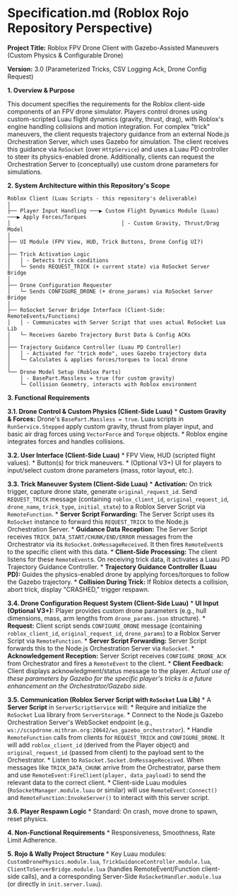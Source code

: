 # Specification.md (Roblox Rojo Repository Perspective)

**Project Title:** Roblox FPV Drone Client with Gazebo-Assisted Maneuvers (Custom Physics & Configurable Drone)

**Version:** 3.0 (Parameterized Tricks, CSV Logging Ack, Drone Config Request)

**1. Overview & Purpose**

This document specifies the requirements for the Roblox client-side components of an FPV drone simulator. Players control drones using custom-scripted Luau flight dynamics (gravity, thrust, drag), with Roblox's engine handling collisions and motion integration. For complex "trick" maneuvers, the client requests trajectory guidance from an external Node.js Orchestration Server, which uses Gazebo for simulation. The client receives this guidance via `RoSocket` (over `HttpService`) and uses a Luau PD controller to steer its physics-enabled drone. Additionally, clients can request the Orchestration Server to (conceptually) use custom drone parameters for simulations.

**2. System Architecture within this Repository's Scope**

```
Roblox Client (Luau Scripts - this repository's deliverable)
│
├── Player Input Handling ───▶ Custom Flight Dynamics Module (Luau) ───▶ Apply Forces/Torques
│                                   │ - Custom Gravity, Thrust/Drag Model
│
├── UI Module (FPV View, HUD, Trick Buttons, Drone Config UI?)
│
├── Trick Activation Logic
│   │ - Detects trick conditions
│   └─ Sends REQUEST_TRICK (+ current state) via RoSocket Server Bridge
│
├── Drone Configuration Requester
│   └─ Sends CONFIGURE_DRONE (+ drone_params) via RoSocket Server Bridge
│
├── RoSocket Server Bridge Interface (Client-Side: RemoteEvents/Functions)
│   │ - Communicates with Server Script that uses actual RoSocket Lua Lib
│   └─ Receives Gazebo Trajectory Burst Data & Config ACKs
│
├── Trajectory Guidance Controller (Luau PD Controller)
│   │ - Activated for "trick mode", uses Gazebo trajectory data
│   └─ Calculates & applies forces/torques to local drone
│
└── Drone Model Setup (Roblox Parts)
    │ - BasePart.Massless = true (for custom gravity)
    └─ Collision Geometry, interacts with Roblox environment
```

**3. Functional Requirements**

**3.1. Drone Control & Custom Physics (Client-Side Luau)**
    *   **Custom Gravity & Forces:** Drone's `BasePart.Massless = true`. Luau scripts in `RunService.Stepped` apply custom gravity, thrust from player input, and basic air drag forces using `VectorForce` and `Torque` objects.
    *   Roblox engine integrates forces and handles collisions.

**3.2. User Interface (Client-Side Luau)**
    *   FPV View, HUD (scripted flight values).
    *   Button(s) for trick maneuvers.
    *   (Optional V3+) UI for players to input/select custom drone parameters (mass, rotor layout, etc.).

**3.3. Trick Maneuver System (Client-Side Luau)**
    *   **Activation:** On trick trigger, capture drone state, generate `original_request_id`. Send `REQUEST_TRICK` message (containing `roblox_client_id`, `original_request_id`, `drone_name`, `trick_type`, `initial_state`) to a Roblox Server Script via `RemoteFunction`.
    *   **Server Script Forwarding:** The Server Script uses its `RoSocket` instance to forward this `REQUEST_TRICK` to the Node.js Orchestration Server.
    *   **Guidance Data Reception:** The Server Script receives `TRICK_DATA_START/CHUNK/END/ERROR` messages from the Orchestrator via its `RoSocket.OnMessageReceived`. It then fires `RemoteEvent`s to the specific client with this data.
    *   **Client-Side Processing:** The client listens for these `RemoteEvent`s. On receiving trick data, it activates a Luau PD Trajectory Guidance Controller.
    *   **Trajectory Guidance Controller (Luau PD):** Guides the physics-enabled drone by applying forces/torques to follow the Gazebo trajectory.
    *   **Collision During Trick:** If Roblox detects a collision, abort trick, display "CRASHED," trigger respawn.

**3.4. Drone Configuration Request System (Client-Side Luau)**
    *   **UI Input (Optional V3+):** Player provides custom drone parameters (e.g., hull dimensions, mass, arm lengths from `drone_params.json` structure).
    *   **Request:** Client script sends `CONFIGURE_DRONE` message (containing `roblox_client_id`, `original_request_id`, `drone_params`) to a Roblox Server Script via `RemoteFunction`.
    *   **Server Script Forwarding:** Server Script forwards this to the Node.js Orchestration Server via `RoSocket`.
    *   **Acknowledgement Reception:** Server Script receives `CONFIGURE_DRONE_ACK` from Orchestrator and fires a `RemoteEvent` to the client.
    *   **Client Feedback:** Client displays acknowledgment/status message to the player. *Actual use of these parameters by Gazebo for the specific player's tricks is a future enhancement on the Orchestrator/Gazebo side.*

**3.5. Communication (Roblox Server Script with `RoSocket` Lua Lib)**
    *   A **Server Script** in `ServerScriptService` will:
        *   Require and initialize the `RoSocket` Lua library from `ServerStorage`.
        *   Connect to the Node.js Gazebo Orchestration Server's WebSocket endpoint (e.g., `ws://scspdrone.mithran.org:28642/ws_gazebo_orchestrator`).
        *   Handle `RemoteFunction` calls from clients for `REQUEST_TRICK` and `CONFIGURE_DRONE`. It will add `roblox_client_id` (derived from the Player object) and `original_request_id` (passed from client) to the payload sent to the Orchestrator.
        *   Listen to `RoSocket.Socket.OnMessageReceived`. When messages like `TRICK_DATA_CHUNK` arrive from the Orchestrator, parse them and use `RemoteEvent:FireClient(player, data_payload)` to send the relevant data to the correct client.
    *   Client-side Luau modules (`RoSocketManager.module.luau` or similar) will use `RemoteEvent:Connect()` and `RemoteFunction:InvokeServer()` to interact with this server script.

**3.6. Player Respawn Logic**
    *   Standard: On crash, move drone to spawn, reset physics.

**4. Non-Functional Requirements**
    *   Responsiveness, Smoothness, Rate Limit Adherence.

**5. Rojo & Wally Project Structure**
    *   Key Luau modules: `CustomDronePhysics.module.lua`, `TrickGuidanceController.module.lua`, `ClientToServerBridge.module.lua` (handles RemoteEvent/Function client-side calls), and a corresponding Server-Side `RoSocketHandler.module.lua` (or directly in `init.server.luau`).